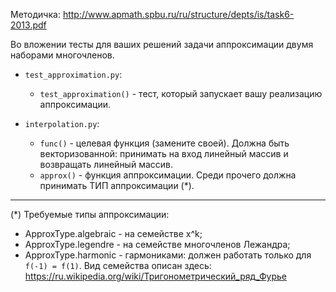 Методичка: http://www.apmath.spbu.ru/ru/structure/depts/is/task6-2013.pdf

Во вложении тесты для ваших решений задачи аппроксимации двумя наборами многочленов.

* `test_approximation.py`:
    * `test_approximation()` - тест, который запускает вашу реализацию аппроксимации.

* `interpolation.py`:
    * `func()` - целевая функция (замените своей). Должна быть векторизованной: принимать на вход линейный массив и возвращать линейный массив.
    * `approx()` - функция аппроксимации. Среди прочего должна принимать ТИП аппроксимации (*).

---
(*) Требуемые типы аппроксимации:
* ApproxType.algebraic - на семействе x^k;
* ApproxType.legendre - на семействе многочленов Лежандра;
* ApproxType.harmonic - гармониками: должен работать только для `f(-1) = f(1)`. Вид семейства описан здесь: https://ru.wikipedia.org/wiki/Тригонометрический_ряд_Фурье
